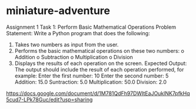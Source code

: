 # miniature-adventure
Assignment 1
Task 1: Perform Basic Mathematical Operations
Problem Statement: Write a Python program that does the following:
1.  Takes two numbers as input from the user.
2.  Performs the basic mathematical operations on these two numbers:
o	Addition
o	Subtraction
o	Multiplication
o	Division
3.  Displays the results of each operation on the screen.
 Expected Output:
The output should include the result of each operation performed, for example:
Enter the first number: 10
Enter the second number: 5
Addition: 15.0
Suntraction: 5.0
Multiplication: 50.0
Division: 2.0


https://docs.google.com/document/d/1M781QdFh97DWItEaJOuklNK7pfkHq5cud7-LPk78Guc/edit?usp=sharing
